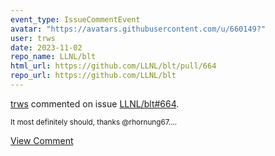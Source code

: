 ```yaml
---
event_type: IssueCommentEvent
avatar: "https://avatars.githubusercontent.com/u/660149?"
user: trws
date: 2023-11-02
repo_name: LLNL/blt
html_url: https://github.com/LLNL/blt/pull/664
repo_url: https://github.com/LLNL/blt
---
```


<a href='https://github.com/trws' target='_blank'>trws</a> commented on issue <a href='https://github.com/LLNL/blt/pull/664' target='_blank'>LLNL/blt#664</a>.

<small>It most definitely should, thanks @rhornung67....</small>

<a href='https://github.com/LLNL/blt/pull/664' target='_blank'>View Comment</a>